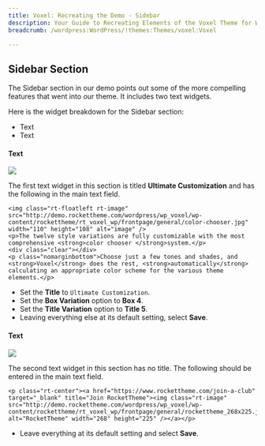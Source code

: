 ```yaml
---
title: Voxel: Recreating the Demo - Sidebar
description: Your Guide to Recreating Elements of the Voxel Theme for WordPress
breadcrumb: /wordpress:WordPress/!themes:Themes/voxel:Voxel

---
```


Sidebar Section
-----
The Sidebar section in our demo points out some of the more compelling features that went into our theme. It includes two text widgets.

Here is the widget breakdown for the Sidebar section:

* Text
* Text

#### Text
![][demo1]

The first text widget in this section is titled **Ultimate Customization** and has the following in the main text field.

~~~
<img class="rt-floatleft rt-image" src="http://demo.rockettheme.com/wordpress/wp_voxel/wp-content/rockettheme/rt_voxel_wp/frontpage/general/color-chooser.jpg" width="110" height="108" alt="image" />
<p>The twelve style variations are fully customizable with the most comprehensive <strong>color chooser </strong>system.</p>
<div class="clear"></div>
<p class="nomarginbottom">Choose just a few tones and shades, and <strong>Voxel</strong> does the rest, <strong>automatically</strong> calculating an appropriate color scheme for the various theme elements.</p>
~~~

* Set the **Title** to `Ultimate Customization`.
* Set the **Box Variation** option to **Box 4**.
* Set the **Title Variation** option to **Title 5**.
* Leaving everything else at its default setting, select **Save**.

#### Text
![][demo3]

The second text widget in this section has no title. The following should be entered in the main text field.

~~~
<p class="rt-center"><a href="https://www.rockettheme.com/join-a-club" target="_blank" title="Join RocketTheme"><img class="rt-image" src="http://demo.rockettheme.com/wordpress/wp_voxel/wp-content/rockettheme/rt_voxel_wp/frontpage/general/rockettheme_268x225.jpg" alt="RocketTheme" width="268" height="225" /></a></p>
~~~

* Leave everything at its default setting and select **Save**.

[demo1]: assets/demo_6.jpeg
[demo3]: assets/demo_7.jpeg
